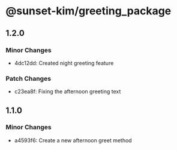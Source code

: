 # @sunset-kim/greeting_package

## 1.2.0

### Minor Changes

- 4dc12dd: Created night greeting feature

### Patch Changes

- c23ea8f: Fixing the afternoon greeting text

## 1.1.0

### Minor Changes

- a4593f6: Create a new afternoon greet method
